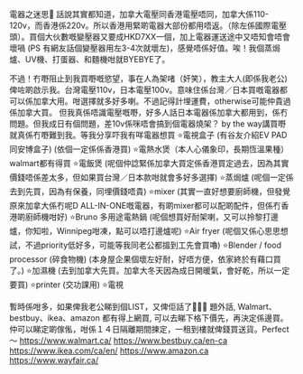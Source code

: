 電器之迷思🤔
話說其實都知道，加拿大電壓同香港電壓唔同，加拿大係110-120v，而香港係220v。所以香港用緊啲電器大部份都用唔返。（除左係國際電壓頭）。買個大伙數嘅變壓器又要成HKD7XX一個，加上電器運送途中又唔知會唔會壞喎 (PS 有網友話個變壓器用左3-4次就壞左)，感覺唔係好值。唉！我個蒸焗爐、UV機、打蛋器、和麵機咁就BYEBYE了。

不過！冇嘢阻止到我買嘢嘅慾望，事在人為架啫（奸笑），教主大人(即係我老公) 俾咗啲啟示我。台灣電壓110v，日本電壓100v。意味住係台灣／日本買嘅電器都可以係加拿大用。咁選擇就多好多喇。不過記得計埋運費，otherwise可能仲貴過係加拿大買。
但我真係唔識電壓嘅嘢，好多人話日本電器係加拿大都用到，係冇問題。但我成日有個問題，差10v係咪唔會搞到個電器燒架？
by the way講買嘢就真係冇嘢難到我。等我分享吓我有咩電器想買
⭐️電視盒子 (有谷友介紹EV PAD 同安博盒子) (依個一定係係香港買)
⭐️電熱水煲（本人心儀象印，長期恆溫果種）walmart都有得買
⭐️電飯煲 (呢個仲諗緊係加拿大買定係香港買定過去，因為其實價錢唔係差太多，但如果買台灣／日本款咁就會多好多選擇)
⭐️蒸焗爐 (呢個一定係去到先買，因為有保養，同埋價錢唔貴)
⭐️mixer (其實一直好想要廚師機，但發覺原來加拿大係冇呢D ALL-IN-ONE嘅電器，有啲mixer都可以配啲配件，但係冇香港啲廚師機咁好)
⭐️Bruno 多用途電熱鍋 (呢個想買好耐架喇，又可以拎黎打邊爐，你知啦，Winnipeg咁凍，點可以唔打邊爐呢)
⭐️Air fryer (呢個又係心思思想試，不過priority低好多，可能等我同老公都搵到工先會買嚕)
⭐️Blender / food processor (碎食物機) (本身屋企果個壞左好耐，好唔方便，依家終於有藉口買了。)
⭐️加濕機 (去到加拿大先買。加拿大冬天因為成日開暖氣，會好乾，所以一定要買)
⭐️printer (交功課用)
⭐️電視

暫時係咁多，如果俾我老公睇到個LIST，又俾佢話了🙊🙊🙊
題外話, Walmart、bestbuy、ikea、amazon 都有得上網買, 可以去睇下格下價先，再決定係邊買。仲可以睇定啲傢俬，咁係１４日隔離期間揀定，一租到樓就俾錢買送貨。Perfect ～
https://www.walmart.ca/
https://www.bestbuy.ca/en-ca
https://www.ikea.com/ca/en/
https://www.amazon.ca
https://www.wayfair.ca/
